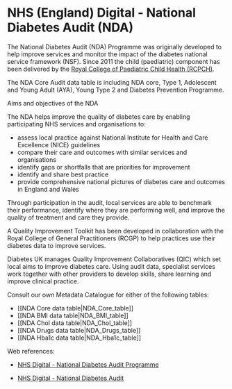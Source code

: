 # NHS (England) Digital - National Diabetes Audit (NDA)

The National Diabetes Audit (NDA) Programme was originally developed to help improve services and monitor the impact of the diabetes national service framework (NSF). Since 2011 the child (paediatric) component has been delivered by the [Royal College of Paediatric Child Health (RCPCH)](https://www.rcpch.ac.uk/work-we-do/quality-improvement-patient-safety/national-paediatric-diabetes-audit).

The NDA Core Audit data table is including NDA core, Type 1, Adolescent and Young Adult (AYA), Young Type 2 and Diabetes Prevention Programme.


Aims and objectives of the NDA

The NDA helps improve the quality of diabetes care by enabling participating NHS services and organisations to:

*  assess local practice against National Institute for Health and Care Excellence (NICE) guidelines
*  compare their care and outcomes with similar services and organisations
*  identify gaps or shortfalls that are priorities for improvement
*  identify and share best practice
*  provide comprehensive national pictures of diabetes care and outcomes in England and Wales

Through participation in the audit, local services are able to benchmark their performance, identify where they are performing well, and improve the quality of treatment and care they provide.

A Quality Improvement Toolkit has been developed in collaboration with the Royal College of General Practitioners (RCGP) to help practices use their diabetes data to improve services.

Diabetes UK manages Quality Improvement Collaboratives (QIC) which set local aims to improve diabetes care. Using audit data, specialist services work together with other providers to develop skills, share learning and improve clinical practice.

Consult our own Metadata Catalogue for either of the following tables:

  *  [[NDA Core data table|NDA_Core_table]] 
  *  [[NDA BMI data table|NDA_BMI_table]] 
  *  [[NDA Chol data table|NDA_Chol_table]] 
  *  [[NDA Drugs data table|NDA_Drugs_table]] 
  *  [[NDA Hba1c data table|NDA_Hba1c_table]] 



Web references:

*  [NHS Digital - National Diabetes Audit Programme](https://digital.nhs.uk/data-and-information/clinical-audits-and-registries/national-diabetes-audit)

*  [NHS Digital - National Diabetes Audit](https://digital.nhs.uk/data-and-information/publications/statistical/national-diabetes-audit)


